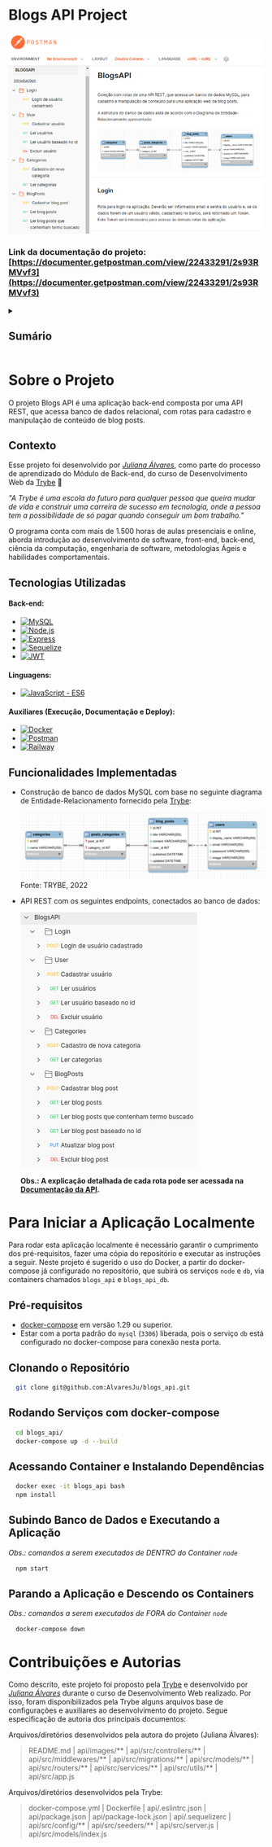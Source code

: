 # Blogs API Project

[![Blogs API Doc Screen Shot][product-screenshot]](https://documenter.getpostman.com/view/22433291/2s93RMVvf3)

### Link da documentação do projeto: [https://documenter.getpostman.com/view/22433291/2s93RMVvf3](https://documenter.getpostman.com/view/22433291/2s93RMVvf3)


<!-- TABLE OF CONTENTS -->
<details>
  <summary><h2><strong>Sumário</strong></h2></summary>
  <ol>
    <li>
      <a href="#sobre-o-projeto">Sobre o Projeto</a>
      <ul>
        <li><a href="#contexto">Contexto</a></li>
        <li><a href="#tecnologias-utilizadas">Tecnologias Utilizadas</a></li>
        <li><a href="#funcionalidades-implementadas">Funcionalidades Implementadas</a></li>
      </ul>
    </li>
    <li>
      <a href="#para-iniciar-a-aplicação-localmente">Para Iniciar a Aplicação Localmente</a>
      <ul>
        <li><a href="#pré-requisitos">Pré-requisitos</a></li>
        <li><a href="#clonando-o-repositório">Clonando o Repositório</a></li>
        <li><a href="#rodando-serviços-com-docker-compose">Rodando Serviços com docker-compose</a></li>
        <li><a href="#acessando-container-e-instalando-dependências">Acessando Container e Instalando Dependências</a></li>
        <li><a href="#subindo-banco-de-dados-e-executando-a-aplicação">Subindo Banco de Dados e Executando a Aplicação</a></li>
        <!-- <li><a href="#executando-testes-e-análise-de-cobertura">Executando Testes e Análise de Cobertura</a></li> -->
        <li><a href="#parando-a-aplicação-e-descendo-os-containers">Parando a Aplicação e Descendo os Containers</a></li>
      </ul>
    </li>
    <li><a href="#contribuições-e-autoria">Contribuições e Autoria</a></li>
  </ol>
</details>


# Sobre o Projeto
  O projeto Blogs API é uma aplicação back-end composta por uma API REST, que acessa banco de dados relacional, com rotas para cadastro e manipulação de conteúdo de blog posts.

## Contexto
  Esse projeto foi desenvolvido por _[Juliana Álvares](https://www.linkedin.com/in/juliana-alvares/)_, como parte do processo de aprendizado do Módulo de Back-end, do curso de Desenvolvimento Web da [Trybe](https://www.betrybe.com/) :rocket:
  
  _"A Trybe é uma escola do futuro para qualquer pessoa que queira mudar de vida e construir uma carreira de sucesso em tecnologia, onde a pessoa tem a possibilidade de só pagar quando conseguir um bom trabalho."_

  O programa conta com mais de 1.500 horas de aulas presenciais e online, aborda introdução ao desenvolvimento de software, front-end, back-end, ciência da computação, engenharia de software, metodologias Ágeis e habilidades comportamentais.

## Tecnologias Utilizadas

  #### Back-end:
  * [![MySQL][MySQL-img]][MySQL-url]
  * [![Node.js][Node-img]][Node-url]
  * [![Express][Express-img]][Express-url]
  * [![Sequelize][Sequelize-img]][Sequelize-url]
  * [![JWT][JWT-img]][JWT-url]

  <!-- #### Testes:
  * [![Jest][Jest-img]][Jest-url]
  * [![Testing-Library][RTL-img]][RTL-url] -->

  #### Linguagens:
  * [![JavaScript - ES6][JavaScript-img]][JavaScript-url]

  #### Auxiliares (Execução, Documentação e Deploy):
  * [![Docker][Docker-img]][Docker-url]
  * [![Postman][Postman-img]][Postman-url]
  * [![Railway][Railway-img]][Railway-url]

## Funcionalidades Implementadas

  - Construção de banco de dados MySQL com base no seguinte diagrama de Entidade-Relacionamento fornecido pela [Trybe](https://www.betrybe.com/):

    ![Diagrama ER do Banco][der-screenshot]
    Fonte: TRYBE, 2022

  - API REST com os seguintes endpoints, conectados ao banco de dados:

    [![Blogs API Routes Screen Shot][routes-screenshot]](https://documenter.getpostman.com/view/22433291/2s93RMVvf3)

    **Obs.: A explicação detalhada de cada rota pode ser acessada na [Documentação da API](https://documenter.getpostman.com/view/22433291/2s93RMVvf3).**

# Para Iniciar a Aplicação Localmente
  Para rodar esta aplicação localmente é necessário garantir o cumprimento dos pré-requisitos, fazer uma cópia do repositório e executar as instruções a seguir. Neste projeto é sugerido o uso do Docker, a partir do docker-compose já configurado no repositório, que subirá os serviços `node` e `db`, via containers chamados `blogs_api` e `blogs_api_db`.

## Pré-requisitos
  * [docker-compose](https://docs.docker.com/compose/) em versão 1.29 ou superior.
  * Estar com a porta padrão do `mysql` (`3306`) liberada, pois o serviço `db` está configurado no docker-compose para conexão nesta porta.

## Clonando o Repositório
  ```bash
    git clone git@github.com:AlvaresJu/blogs_api.git
  ```
## Rodando Serviços com docker-compose
  ```bash
    cd blogs_api/
    docker-compose up -d --build
  ``` 
## Acessando Container e Instalando Dependências
  ```bash
    docker exec -it blogs_api bash
    npm install
  ``` 
## Subindo Banco de Dados e Executando a Aplicação
 *Obs.: comandos a serem executados de DENTRO do Container `node`*
  ```bash
    npm start
  ```
<!-- ## Executando Testes e Análise de Cobertura
  ```bash
    npm test
    npm run test-coverage
  ``` -->
## Parando a Aplicação e Descendo os Containers
 *Obs.: comandos a serem executados de FORA do Container `node`*
  ```bash
    docker-compose down
  ```

# Contribuições e Autorias
  Como descrito, este projeto foi proposto pela [Trybe](https://www.betrybe.com/) e desenvolvido por _[Juliana Álvares](https://www.linkedin.com/in/juliana-%C3%A1lvares-246872112/)_ durante o curso de Desenvolvimento Web realizado. Por isso, foram disponibilizados pela Trybe alguns arquivos base de configurações e auxiliares ao desenvolvimento do projeto. Segue especificação de autoria dos principais documentos:
  
  Arquivos/diretórios desenvolvidos pela autora do projeto (Juliana Álvares):
  > README.md | api/images/** | api/src/controllers/** | api/src/middlewares/** | api/src/migrations/** | api/src/models/** | api/src/routers/** | api/src/services/** | api/src/utils/** | api/src/app.js
  
  Arquivos/diretórios desenvolvidos pela Trybe:
  > docker-compose.yml | Dockerfile | api/.eslintrc.json | api/package.json | api/package-lock.json | api/.sequelizerc | api/src/config/** | api/src/seeders/** | api/src/server.js | api/src/models/index.js


<!-- MARKDOWN LINKS & IMAGES -->
<!-- https://www.markdownguide.org/basic-syntax/#reference-style-links -->
[product-screenshot]: api/images/screenshot_doc.png
[routes-screenshot]: api/images/screenshot_routes.png
[der-screenshot]: api/images/der.png
<!-- [product-gif]: images/features.gif -->
[MySQL-img]: https://img.shields.io/badge/MySQL-005C84?style=for-the-badge&logo=mysql&logoColor=white
[MySQL-url]: https://www.mysql.com/
[Node-img]: https://img.shields.io/badge/Node.js-339933?style=for-the-badge&logo=nodedotjs&logoColor=white
[Node-url]: https://nodejs.org/en
[Express-img]: https://img.shields.io/badge/Express.js-000000?style=for-the-badge&logo=express&logoColor=white
[Express-url]: https://expressjs.com/
[Sequelize-img]: https://img.shields.io/badge/Sequelize-52B0E7?style=for-the-badge&logo=Sequelize&logoColor=white
[Sequelize-url]: https://sequelize.org/
[JWT-img]: https://img.shields.io/badge/JWT-000000?style=for-the-badge&logo=JSON%20web%20tokens&logoColor=white
[JWT-url]: https://jwt.io/
[JavaScript-img]: https://img.shields.io/badge/javascript-%23323330.svg?style=for-the-badge&logo=javascript&logoColor=%23F7DF1E
[JavaScript-url]: https://developer.mozilla.org/en-US/docs/Web/JavaScript
[Docker-img]: https://img.shields.io/badge/docker-%230db7ed.svg?style=for-the-badge&logo=docker&logoColor=white
[Docker-url]: https://www.docker.com/
[Postman-img]: https://img.shields.io/badge/Postman-FF6C37?style=for-the-badge&logo=Postman&logoColor=white
[Postman-url]: https://www.postman.com/
[Railway-img]: https://img.shields.io/badge/Railway-131415?style=for-the-badge&logo=railway&logoColor=white
[Railway-url]: https://railway.app/
